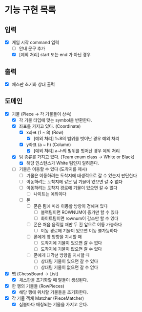 # 기능 구현 목록

## 입력
- [x] 게임 시작 command 입력
  - [ ] 안내 문구 추가
  - [x] [예외 처리] start 또는 end 가 아닌 경우

## 출력
- [x] 체스판 초기화 상태 출력

## 도메인
- [x] 기물 (Piece -> 각 기물들이 상속)
  - [x] 각 기물 타입에 맞는 symbol을 반환한다.
  - [x] 좌표를 가지고 있다. (Coordinate)
    - [x] x좌표 (1 ~ 8) (Row)
      - [x] [예외 처리] 1~8의 범위를 벗어난 경우 예외 처리
    - [x] y좌표 (a ~ h) (Column)
      - [x] [예외 처리] a~h의 범위를 벗어난 경우 예외 처리
  - [x] 팀 종류를 가지고 있다. (Team enum class -> White or Black)
    - [x] 해당 인스턴스가 White 팀인지 알려준다.
  - [ ] 기물은 이동할 수 있다 (도착지를 제시)
    - [ ] 기물은 이동하려는 도착지에 태생적으로 갈 수 있는지 판단한다
    - [ ] 이동하려는 도착지에 같은 팀 기물이 있으면 갈 수 없다
    - [ ] 이동하려는 도착지 경로에 기물이 있으면 갈 수 없다
      - [ ] 나이트는 예외이다
    - [ ] 폰
      - [ ] 폰은 팀에 따라 이동할 방향이 정해져 있다
        - [ ] 블랙팀이면 ROWNUM이 증가만 할 수 있다
        - [ ] 화이트팀이면 rownum이 감소만 할 수 있다
      - [ ] 폰은 처음 움직일 때만 두 칸 앞으로 이동 가능하다
        - [ ] 이동 경로에 기물이 있으면 이동 불가능하다
      - [ ] 폰에게 앞 방향을 지시할 때
        - [ ] 도착지에 기물이 있으면 갈 수 없다
        - [ ] 도착지에 기물이 없으면 갈 수 있다
      - [ ] 폰에게 대각선 방향을 지시할 때
        - [ ] 상대팀 기물이 있으면 갈 수 있다
        - [ ] 상대팀 기물이 없으면 갈 수 없다
- [x] 맵 (ChessBoard -> List<RowPieces>)
  - [x] 체스판을 초기화할 때 말들이 생성된다.
- [x] 한 행의 기물들 (RowPieces)
  - [x] 해당 행에 위치할 기물들을 초기화한다.
- [x] 각 기물 객체 Matcher (PieceMatcher)
  - [x] 심볼마다 매칭되는 기물을 가지고 온다.